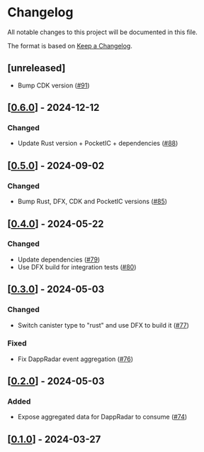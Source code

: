 # Changelog

All notable changes to this project will be documented in this file.

The format is based on [Keep a Changelog](https://keepachangelog.com/en/1.0.0/).

## [unreleased]

- Bump CDK version ([#91](https://github.com/open-chat-labs/event-store/pull/91))

## [[0.6.0](https://github.com/open-chat-labs/event-store/releases/tag/v0.6.0)] - 2024-12-12

### Changed

- Update Rust version + PocketIC + dependencies ([#88](https://github.com/open-chat-labs/event-store/pull/88))

## [[0.5.0](https://github.com/open-chat-labs/event-store/releases/tag/v0.5.0)] - 2024-09-02

### Changed

- Bump Rust, DFX, CDK and PocketIC versions ([#85](https://github.com/open-chat-labs/event-store/pull/85))

## [[0.4.0](https://github.com/open-chat-labs/event-store/releases/tag/v0.4.0)] - 2024-05-22

### Changed

- Update dependencies ([#79](https://github.com/open-chat-labs/event-store/pull/79))
- Use DFX build for integration tests ([#80](https://github.com/open-chat-labs/event-store/pull/80))

## [[0.3.0](https://github.com/open-chat-labs/event-store/releases/tag/v0.3.0)] - 2024-05-03

### Changed

- Switch canister type to "rust" and use DFX to build it ([#77](https://github.com/open-chat-labs/event-store/pull/77))

### Fixed

- Fix DappRadar event aggregation ([#76](https://github.com/open-chat-labs/event-store/pull/76))

## [[0.2.0](https://github.com/open-chat-labs/event-store/releases/tag/v0.2.0)] - 2024-05-03

### Added

- Expose aggregated data for DappRadar to consume ([#74](https://github.com/open-chat-labs/event-store/pull/74))

## [[0.1.0](https://github.com/open-chat-labs/event-store/releases/tag/v0.1.0)] - 2024-03-27